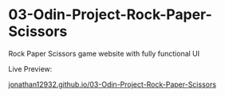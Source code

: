 # 03-Odin-Project-Rock-Paper-Scissors
Rock Paper Scissors game website with fully functional UI

Live Preview: 

[jonathan12932.github.io/03-Odin-Project-Rock-Paper-Scissors
](jonathan12932.github.io/03-Odin-Project-Rock-Paper-Scissors)
